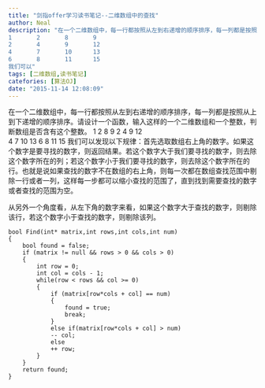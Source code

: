 ```yaml
---
title: "剑指offer学习读书笔记--二维数组中的查找"
author: Neal
description: "在一个二维数组中，每一行都按照从左到右递增的顺序排序，每一列都是按照从上到下递增的顺序排序。请设计一个函数，输入这样的一个二维数组和一个整数，判断数组是否含有这个整数。 
1       2       8       9 
2       4       9       12 
4       7       10      13 
6       8       11      15 
我们可以"
tags: [二维数组,读书笔记]
catefories: [算法OJ]
date: "2015-11-14 12:08:09"
---
```

在一个二维数组中，每一行都按照从左到右递增的顺序排序，每一列都是按照从上到下递增的顺序排序。请设计一个函数，输入这样的一个二维数组和一个整数，判断数组是否含有这个整数。
1		2		8		9
2		4		9		12	
4		7		10		13
6		8		11		15
我们可以发现以下规律：首先选取数组右上角的数字。如果这个数字是要寻找的数字，则返回结果。若这个数字大于我们要寻找的数字，则去除这个数字所在的列；若这个数字小于我们要寻找的数字，则去除这个数字所在的行。也就是说如果查找的数字不在数组的右上角，则每一次都在数组查找范围中剔除一行或者一列，这样每一步都可以缩小查找的范围了，直到找到需要查找的数字或者查找的范围为空。

从另外一个角度看，从左下角的数字来看，如果这个数字大于查找的数字，则剔除该行，若这个数字小于查找的数字，则剔除该列。
```
bool Find(int* matrix,int rows,int cols,int num)
{
	bool found = false;
	if (matrix != null && rows > 0 && cols > 0)
	{
		int row = 0;
		int col = cols - 1;
		while(row < rows && col >= 0)
		{
			if (matrix[row*cols + col] == num)
			{
				found = true;
				break;
			}
			else if(matrix[row*cols + col] > num)
			-- col;
			else
			++ row;
		}
	}
	return found;
}
```

